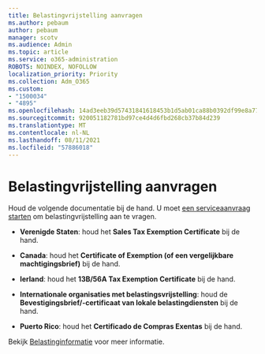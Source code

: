 ```yaml
---
title: Belastingvrijstelling aanvragen
ms.author: pebaum
author: pebaum
manager: scotv
ms.audience: Admin
ms.topic: article
ms.service: o365-administration
ROBOTS: NOINDEX, NOFOLLOW
localization_priority: Priority
ms.collection: Adm_O365
ms.custom:
- "1500034"
- "4895"
ms.openlocfilehash: 14ad3eeb39d57431841618453b1d5ab01ca88b0392df99e8a7754c140c1ea478
ms.sourcegitcommit: 920051182781bd97ce4d4d6fbd268cb37b84d239
ms.translationtype: MT
ms.contentlocale: nl-NL
ms.lasthandoff: 08/11/2021
ms.locfileid: "57886018"
---
```

# <a name="apply-for-tax-exempt-status"></a>Belastingvrijstelling aanvragen

Houd de volgende documentatie bij de hand. U moet [een serviceaanvraag starten](https://go.microsoft.com/fwlink/p/?linkid=518322) om belastingvrijstelling aan te vragen.

- **Verenigde Staten**: houd het **Sales Tax Exemption Certificate** bij de hand.

- **Canada**: houd het **Certificate of Exemption (of een vergelijkbare machtigingsbrief)** bij de hand.

- **Ierland**: houd het **13B/56A Tax Exemption Certificate** bij de hand.

- **Internationale organisaties met belastingsvrijstelling**: houd de **Bevestigingsbrief/-certificaat van lokale belastingdiensten** bij de hand.

- **Puerto Rico**: houd het **Certificado de Compras Exentas** bij de hand.

Bekijk [Belastinginformatie](https://docs.microsoft.com/microsoft-365/commerce/billing-and-payments/tax-information) voor meer informatie.
